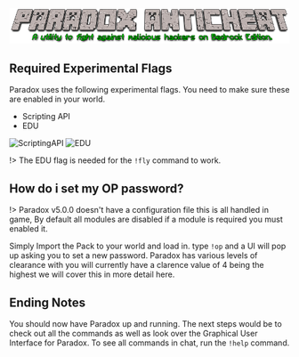 ![Lets Go](Media\paradox-header.png)

## Required Experimental Flags

Paradox uses the following experimental flags. You need to make sure these are enabled in your world.

-   Scripting API
-   EDU

![ScriptingAPI](https://i.imgur.com/bR8AmXn.png)
![EDU](https://i.imgur.com/djOZoqH.png)

!> The EDU flag is needed for the `!fly` command to work.

## How do i set my OP password?

!> Paradox v5.0.0 doesn't have a configuration file this is all handled in game, By default all modules are disabled if a module is required you must enabled it.

Simply Import the Pack to your world and load in. type `!op` and a UI will pop up asking you to set a new password. Paradox has various levels of clearance with you will currently have a clarence value of 4 being the highest we will cover this in more detail here.

## Ending Notes

You should now have Paradox up and running. The next steps would be to check out all the commands as well as look over the Graphical User Interface for Paradox. To see all commands in chat, run the `!help` command.
